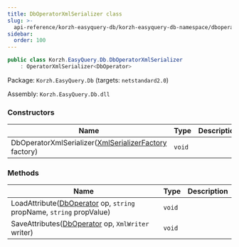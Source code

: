 ```yaml
---
title: DbOperatorXmlSerializer class
slug: >-
  api-reference/korzh-easyquery-db/korzh-easyquery-db-namespace/dboperatorxmlserializer-class
sidebar:
  order: 100
---
```


```csharp
public class Korzh.EasyQuery.Db.DbOperatorXmlSerializer
    : OperatorXmlSerializer<DbOperator>

```
Package: `Korzh.EasyQuery.Db` (targets: `netstandard2.0`)

Assembly: `Korzh.EasyQuery.Db.dll`

### Constructors

| Name | Type | Description | 
| --- | --- | --- | 
| DbOperatorXmlSerializer([XmlSerializerFactory](///easyquery/docs/api-reference/korzh-easyquery/korzh-easyquery-namespace/xmlserializerfactory-class) factory) | `void` |  | 


### Methods

| Name | Type | Description | 
| --- | --- | --- | 
| LoadAttribute([DbOperator](///easyquery/docs/api-reference/korzh-easyquery-db/korzh-easyquery-db-namespace/dboperator-class) op, `string` propName, `string` propValue) | `void` |  | 
| SaveAttributes([DbOperator](///easyquery/docs/api-reference/korzh-easyquery-db/korzh-easyquery-db-namespace/dboperator-class) op, `XmlWriter` writer) | `void` |  |
